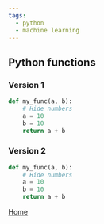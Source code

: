 ```yaml
---
tags:
  - python
  - machine learning
---
```


## Python functions

### Version 1
```py linenums="1" hl_lines="3 5" title="Python documentation"
def my_func(a, b):
    # Hide numbers
    a = 10
    b = 10
    return a + b
```

### Version 2

```py linenums="1" hl_lines="3 5" title="Python documentation"
def my_func(a, b):
    # Hide numbers
    a = 10
    b = 10
    return a + b
```


[Home](../about/childhood.md)